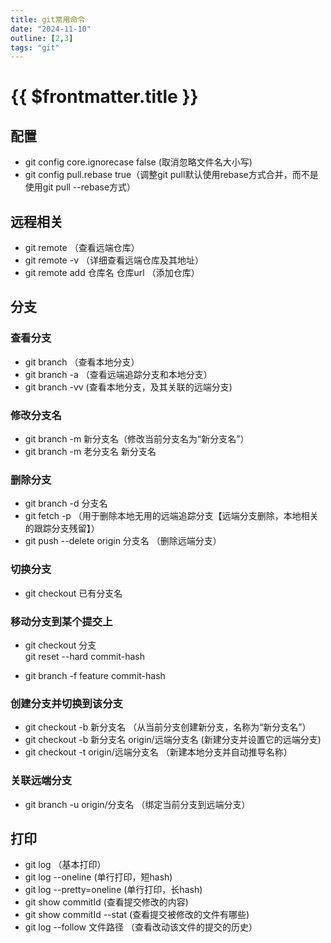 ```yaml
---
title: git常用命令
date: "2024-11-10"
outline: [2,3]
tags: "git"
---
```


# {{ $frontmatter.title }}

## 配置
  - git config core.ignorecase false (取消忽略文件名大小写)
  - git config pull.rebase true（调整git pull默认使用rebase方式合并，而不是使用git pull --rebase方式）

## 远程相关
  - git remote （查看远端仓库）
  - git remote -v （详细查看远端仓库及其地址）
  - git remote add 仓库名 仓库url （添加仓库）

## 分支  

### 查看分支
  - git branch （查看本地分支）
  - git branch -a （查看远端追踪分支和本地分支）
  - git branch -vv (查看本地分支，及其关联的远端分支)

### 修改分支名
  - git branch -m 新分支名（修改当前分支名为“新分支名”）
  - git branch -m 老分支名 新分支名

### 删除分支
  - git branch -d 分支名
  - git fetch -p   （用于删除本地无用的远端追踪分支【远端分支删除，本地相关的跟踪分支残留】）
  - git push --delete origin 分支名 （删除远端分支）

### 切换分支
  - git checkout 已有分支名

### 移动分支到某个提交上
  - git checkout 分支  
    git reset --hard commit-hash

  - git branch -f feature commit-hash

### 创建分支并切换到该分支
  - git checkout -b 新分支名   （从当前分支创建新分支，名称为“新分支名”）
  - git checkout -b 新分支名 origin/远端分支名 (新建分支并设置它的远端分支)
  - git checkout -t origin/远端分支名 （新建本地分支并自动推导名称）

### 关联远端分支
  - git branch -u origin/分支名 （绑定当前分支到远端分支）

## 打印
  - git log （基本打印）
  - git log --oneline (单行打印，短hash)
  - git log --pretty=oneline (单行打印，长hash)
  - git show commitId (查看提交修改的内容)
  - git show commitId --stat (查看提交被修改的文件有哪些)
  - git log --follow 文件路径 （查看改动该文件的提交的历史）


